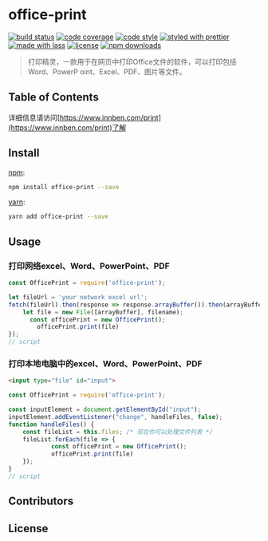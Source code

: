 # office-print

[![build status](https://img.shields.io/travis/com/a6051529/office-print.svg)](https://travis-ci.com/a6051529/office-print)
[![code coverage](https://img.shields.io/codecov/c/github/a6051529/office-print.svg)](https://codecov.io/gh/a6051529/office-print)
[![code style](https://img.shields.io/badge/code_style-XO-5ed9c7.svg)](https://github.com/sindresorhus/xo)
[![styled with prettier](https://img.shields.io/badge/styled_with-prettier-ff69b4.svg)](https://github.com/prettier/prettier)
[![made with lass](https://img.shields.io/badge/made_with-lass-95CC28.svg)](https://lass.js.org)
[![license](https://img.shields.io/github/license/a6051529/office-print.svg)](LICENSE)
[![npm downloads](https://img.shields.io/npm/dt/office-print.svg)](https://npm.im/office-print)

> 打印精灵，一款用于在网页中打印Office文件的软件，可以打印包括Word、PowerP oint、Excel、PDF、图片等文件。

## Table of Contents

详细信息请访问[https://www.innben.com/print](https://www.innben.com/print)了解

## Install

[npm][]:

```bash
npm install office-print --save
```

[yarn][]:

```sh
yarn add office-print --save
```


## Usage

### 打印网络excel、Word、PowerPoint、PDF
```js
const OfficePrint = require('office-print');

let fileUrl = 'your network excel url';
fetch(fileUrl).then(response => response.arrayBuffer()).then(arrayBuffer => {
  	let file = new File([arrayBuffer], filename);
	  const officePrint = new OfficePrint();
		officePrint.print(file)
});
// script
```

### 打印本地电脑中的excel、Word、PowerPoint、PDF

```html
<input type="file" id="input">
```

```js
const OfficePrint = require('office-print');

const inputElement = document.getElementById("input");
inputElement.addEventListener("change", handleFiles, false);
function handleFiles() {
    const fileList = this.files; /* 现在你可以处理文件列表 */
  	fileList.forEach(file => {
			const officePrint = new OfficePrint();
			officePrint.print(file)    
    });
}
// script
```

## Contributors


## License


##

[npm]: https://www.npmjs.com/

[yarn]: https://yarnpkg.com/
